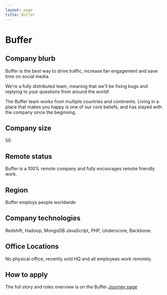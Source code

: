 ```yaml
---
layout: page
title: Buffer
---
```


# Buffer

## Company blurb

Buffer is the best way to drive traffic, increase fan engagement and save time on social media.

We're a fully distributed team, meaning that we'll be fixing bugs and replying to your questions from around the world!

The Buffer team works from multiple countries and continents. Living in a place that makes you happy is one of our core beliefs, and has stayed with the company since the beginning.

## Company size

50

## Remote status

Buffer is a 100% remote company and fully encourages remote friendly work.

## Region

Buffer employs people worldwide

## Company technologies

Redshift, Hadoop, MongoDB JavaScript, PHP, Underscore, Backbone.

## Office Locations

No physical office, recently sold HQ and all employees work remotely.

## How to apply

The full story and roles overview is on the Buffer [Journey page](https://buffer.com/journey)
